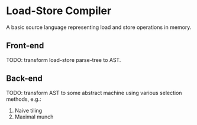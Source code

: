 # Load-Store Compiler
A basic source language representing load and store operations in memory.

## Front-end
TODO: transform load-store parse-tree to AST.

## Back-end
TODO: transform AST to some abstract machine using various selection methods, e.g.:
1. Naive tiling
2. Maximal munch
